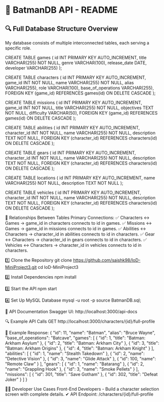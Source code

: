 # 🦇 BatmanDB API - README

## 🔍 Full Database Structure Overview  
My database consists of multiple interconnected tables, each serving a specific role.

CREATE TABLE games (
    id INT PRIMARY KEY AUTO_INCREMENT,
    title VARCHAR(255) NOT NULL,
    genre VARCHAR(100),
    release_date DATE,
    developer VARCHAR(255)
);

CREATE TABLE characters (
    id INT PRIMARY KEY AUTO_INCREMENT,
    game_id INT NOT NULL,
    name VARCHAR(255) NOT NULL,
    alias VARCHAR(255),
    role VARCHAR(100),
    base_of_operations VARCHAR(255),
    FOREIGN KEY (game_id) REFERENCES games(id) ON DELETE CASCADE
);

CREATE TABLE missions (
    id INT PRIMARY KEY AUTO_INCREMENT,
    game_id INT NOT NULL,
    title VARCHAR(255) NOT NULL,
    objectives TEXT NOT NULL,
    difficulty VARCHAR(50),
    FOREIGN KEY (game_id) REFERENCES games(id) ON DELETE CASCADE
);

CREATE TABLE abilities (
    id INT PRIMARY KEY AUTO_INCREMENT,
    character_id INT NOT NULL,
    name VARCHAR(255) NOT NULL,
    description TEXT NOT NULL,
    FOREIGN KEY (character_id) REFERENCES characters(id) ON DELETE CASCADE
);

CREATE TABLE gears (
    id INT PRIMARY KEY AUTO_INCREMENT,
    character_id INT NOT NULL,
    name VARCHAR(255) NOT NULL,
    description TEXT NOT NULL,
    FOREIGN KEY (character_id) REFERENCES characters(id) ON DELETE CASCADE
);

CREATE TABLE locations (
    id INT PRIMARY KEY AUTO_INCREMENT,
    name VARCHAR(255) NOT NULL,
    description TEXT NOT NULL
);

CREATE TABLE vehicles (
    id INT PRIMARY KEY AUTO_INCREMENT,
    character_id INT NOT NULL,
    name VARCHAR(255) NOT NULL,
    description TEXT NOT NULL,
    FOREIGN KEY (character_id) REFERENCES characters(id) ON DELETE CASCADE
);

🔗 Relationships Between Tables
Primary Connections: 
✅ Characters ↔ Games → game_id in characters connects to id in games. 
✅ Missions ↔ Games → game_id in missions connects to id in games. 
✅ Abilities ↔ Characters → character_id in abilities connects to id in characters. 
✅ Gear ↔ Characters → character_id in gears connects to id in characters. 
✅ Vehicles ↔ Characters → character_id in vehicles connects to id in characters.

1️⃣ Clone the Repository
git clone https://github.com/saishk98/IoD-MiniProject3.git
cd IoD-MiniProject3

2️⃣ Install Dependencies
npm install

3️⃣ Start the API
npm start

4️⃣ Set Up MySQL Database
mysql -u root -p
source BatmanDB.sql;

📌 API Documentation
Swagger UI: http://localhost:3000/api-docs

🔍 Example API Calls
GET http://localhost:3000/characters/{id}/full-profile

🔹 Example Response:
{
    "id": 11,
    "name": "Batman",
    "alias": "Bruce Wayne",
    "base_of_operations": "Batcave",
    "games": [
        { "id": 1, "title": "Batman: Arkham Asylum" },
        { "id": 2, "title": "Batman: Arkham City" },
        { "id": 3, "title": "Batman: Arkham Origins" },
        { "id": 4, "title": "Batman: Arkham Knight" }
    ],
    "abilities": [
        { "id": 1, "name": "Stealth Takedown" },
        { "id": 2, "name": "Detective Vision" },
        { "id": 3, "name": "Glide Attack" },
        { "id": 100, "name": "Remote Claw" }
    ],
    "gears": [
        { "id": 1, "name": "Batarang" },
        { "id": 2, "name": "Grappling Hook" },
        { "id": 3, "name": "Smoke Pellets" }
    ],
    "missions": [
        { "id": 301, "title": "Save Gotham" },
        { "id": 302, "title": "Defeat Joker" }
    ]
}

👨‍💻 Developer Use Cases
Front-End Developers - Build a character selection screen with complete details. ✔ API Endpoint: /characters/{id}/full-profile